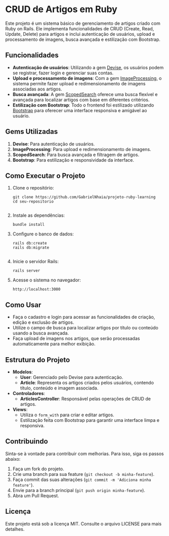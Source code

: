 <body>
  <h1>CRUD de Artigos em Ruby</h1>

  <p>
    Este projeto é um sistema básico de gerenciamento de artigos criado com Ruby on Rails.
    Ele implementa funcionalidades de CRUD (Create, Read, Update, Delete) para artigos e
    inclui autenticação de usuários, upload e processamento de imagens, busca avançada e
    estilização com Bootstrap.
  </p>

  <h2>Funcionalidades</h2>
  <ul>
    <li><strong>Autenticação de usuários</strong>: Utilizando a gem <a href="https://github.com/heartcombo/devise">Devise</a>, os usuários podem se registrar, fazer login e gerenciar suas contas.</li>
    <li><strong>Upload e processamento de imagens</strong>: Com a gem <a href="https://github.com/janko/image_processing">ImageProcessing</a>, o sistema permite fazer upload e redimensionamento de imagens associadas aos artigos.</li>
    <li><strong>Busca avançada</strong>: A gem <a href="https://github.com/wvanbergen/scoped_search">ScopedSearch</a> oferece uma busca flexível e avançada para localizar artigos com base em diferentes critérios.</li>
    <li><strong>Estilização com Bootstrap</strong>: Todo o frontend foi estilizado utilizando <a href="https://getbootstrap.com/">Bootstrap</a> para oferecer uma interface responsiva e amigável ao usuário.</li>
  </ul>

  <h2>Gems Utilizadas</h2>
  <ol>
    <li><strong>Devise</strong>: Para autenticação de usuários.</li>
    <li><strong>ImageProcessing</strong>: Para upload e redimensionamento de imagens.</li>
    <li><strong>ScopedSearch</strong>: Para busca avançada e filtragem de artigos.</li>
    <li><strong>Bootstrap</strong>: Para estilização e responsividade da interface.</li>
  </ol>

  <h2>Como Executar o Projeto</h2>
  <ol>
    <li>Clone o repositório:
      <pre><code>git clone https://github.com/GabrielNhaia/projeto-ruby-learning
cd seu-repositorio
      </code></pre>
    </li>
    <li>Instale as dependências:
      <pre><code>bundle install</code></pre>
    </li>
    <li>Configure o banco de dados:
      <pre><code>rails db:create
rails db:migrate
      </code></pre>
    </li>
    <li>Inicie o servidor Rails:
      <pre><code>rails server</code></pre>
    </li>
    <li>Acesse o sistema no navegador:
      <pre><code>http://localhost:3000</code></pre>
    </li>
  </ol>

  <h2>Como Usar</h2>
  <ul>
    <li>Faça o cadastro e login para acessar as funcionalidades de criação, edição e exclusão de artigos.</li>
    <li>Utilize o campo de busca para localizar artigos por título ou conteúdo usando a busca avançada.</li>
    <li>Faça upload de imagens nos artigos, que serão processadas automaticamente para melhor exibição.</li>
  </ul>

  <h2>Estrutura do Projeto</h2>
  <ul>
    <li><strong>Modelos</strong>:
      <ul>
        <li><strong>User</strong>: Gerenciado pelo Devise para autenticação.</li>
        <li><strong>Article</strong>: Representa os artigos criados pelos usuários, contendo título, conteúdo e imagem associada.</li>
      </ul>
    </li>
    <li><strong>Controladores</strong>:
      <ul>
        <li><strong>ArticlesController</strong>: Responsável pelas operações de CRUD de artigos.</li>
      </ul>
    </li>
    <li><strong>Views</strong>:
      <ul>
        <li>Utiliza o <code>form_with</code> para criar e editar artigos.</li>
        <li>Estilização feita com Bootstrap para garantir uma interface limpa e responsiva.</li>
      </ul>
    </li>
  </ul>

  <h2>Contribuindo</h2>
  <p>
    Sinta-se à vontade para contribuir com melhorias. Para isso, siga os passos abaixo:
  </p>
  <ol>
    <li>Faça um fork do projeto.</li>
    <li>Crie uma branch para sua feature (<code>git checkout -b minha-feature</code>).</li>
    <li>Faça commit das suas alterações (<code>git commit -m 'Adiciona minha feature'</code>).</li>
    <li>Envie para a branch principal (<code>git push origin minha-feature</code>).</li>
    <li>Abra um Pull Request.</li>
  </ol>

  <h2>Licença</h2>
  <p>
    Este projeto está sob a licença MIT. Consulte o arquivo LICENSE para mais detalhes.
  </p>
</body>
</html>
